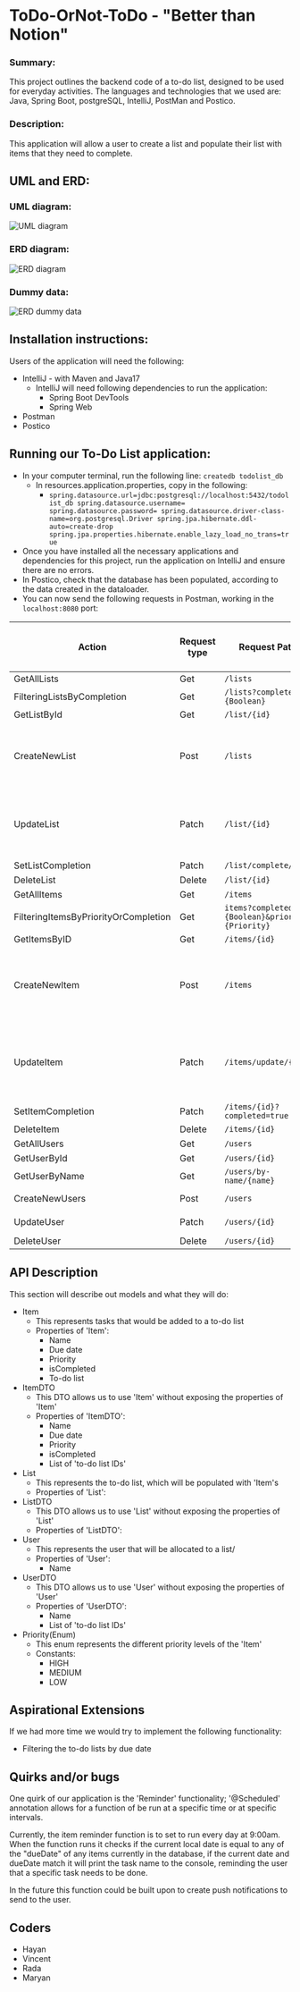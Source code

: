 # ToDo-OrNot-ToDo - "Better than Notion"

### Summary:
This project outlines the backend code of a to-do list, designed to be used for everyday activities.
The languages and technologies that we used are: Java, Spring Boot, postgreSQL, IntelliJ, PostMan and Postico.

### Description:
This application will allow a user to create a list and populate their list with items that they need to complete.

## UML and ERD:
### UML diagram: 
![UML diagram](BackEnd.jpg)

### ERD diagram:
![ERD diagram](erdForBackEnd.png)

### Dummy data:
![ERD dummy data](ERD%20Dummy%20data.png)

## Installation instructions:
Users of the application will need the following:
- IntelliJ - with Maven and Java17
  - IntelliJ will need following dependencies to run the application:
    - Spring Boot DevTools
    - Spring Web 
- Postman
- Postico

## Running our To-Do List application:
* In your computer terminal, run the following line: `createdb todolist_db`
  * In resources.application.properties, copy in the following:
    * `spring.datasource.url=jdbc:postgresql://localhost:5432/todolist_db
      spring.datasource.username=
      spring.datasource.password=
      spring.datasource.driver-class-name=org.postgresql.Driver
      spring.jpa.hibernate.ddl-auto=create-drop
      spring.jpa.properties.hibernate.enable_lazy_load_no_trans=true`
* Once you have installed all the necessary applications and dependencies for this project, run the application on IntelliJ and ensure there are no errors.
* In Postico, check that the database has been populated, according to the data created in the dataloader.
* You can now send the following requests in Postman, working in the `localhost:8080` port:

| Action                               | Request type | Request Path                                    | Request Body Required and Example Request Bodies                                                        |    
|--------------------------------------|--------------|-------------------------------------------------|---------------------------------------------------------------------------------------------------------|
| GetAllLists                          | Get          | `/lists`                                        |                                                                                                         |
| FilteringListsByCompletion           | Get          | `/lists?completed={Boolean}`                    |                                                                                                         |
| GetListById                          | Get          | `/list/{id}`                                    |                                                                                                         |
| CreateNewList                        | Post         | `/lists`                                        | ✅ :  <br/> `{ "listName" :  "Gifts", "isCompleted" : "false","itemIds" : [2],"userIds" : [1]}`          |
| UpdateList                           | Patch        | `/list/{id}`                                    | ✅ : <br/> `{ "listName" :  "Gifts", "isCompleted" : "false","itemIds" : [2],"userIds" : [1]}`           |                                   |                                                                                                         |
| SetListCompletion                    | Patch        | `/list/complete/{id}`                           |                                                                                                         |
| DeleteList                           | Delete       | `/list/{id}`                                    |                                                                                                         |
| GetAllItems                          | Get          | `/items`                                        |                                                                                                         |
| FilteringItemsByPriorityOrCompletion | Get          | `items?completed={Boolean}&priority={Priority}` |                                                                                                         |
| GetItemsByID                         | Get          | `/items/{id}`                                   |                                                                                                         |
| CreateNewItem                        | Post         | `/items`                                        | ✅ : <br/>  `{"taskName" : "eggs", "dueDate" : "2022-06-23", "priority": "HIGH", "isCompleted" : false}` |
| UpdateItem                           | Patch        | `/items/update/{id}`                            | ✅ : <br/>  `{"taskName" : "eggs", "dueDate" : "2022-06-23", "priority": "HIGH", "isCompleted" : false}` |                               |                                                                                                         |
| SetItemCompletion                    | Patch        | `/items/{id}?completed=true`                    |                                                                                                         |
| DeleteItem                           | Delete       | `/items/{id}`                                   |                                                                                                         |
| GetAllUsers                          | Get          | `/users`                                        |                                                                                                         |
| GetUserById                          | Get          | `/users/{id}`                                   |                                                                                                         |
| GetUserByName                        | Get          | `/users/by-name/{name}`                         |                                                                                                         |
| CreateNewUsers                       | Post         | `/users`                                        | ✅ : <br/> `{"name" : "Tim"}`                                                                            |
| UpdateUser                           | Patch        | `/users/{id}`                                   | ✅ : <br/> `{"name" : "Tim"}`                                                                            |
| DeleteUser                           | Delete       | `/users/{id}`                                   |                                                                                                         |

## API Description
This section will describe out models and what they will do:

  - Item
    - This represents tasks that would be added to a to-do list
    - Properties of 'Item':
      - Name
      - Due date
      - Priority 
      - isCompleted
      - To-do list
  - ItemDTO 
    - This DTO allows us to use 'Item' without exposing the properties of 'Item'
    - Properties of 'ItemDTO':
        - Name
        - Due date
        - Priority
        - isCompleted
        - List of 'to-do list IDs'
  - List
    - This represents the to-do list, which will be populated with 'Item's
    - Properties of 'List':
  - ListDTO
    - This DTO allows us to use 'List' without exposing the properties of 'List'
    - Properties of 'ListDTO':
  - User
    - This represents the user that will be allocated to a list/
    - Properties of 'User':
      - Name
  - UserDTO
    - This DTO allows us to use 'User' without exposing the properties of 'User'
    - Properties of 'UserDTO':
      - Name
      - List of 'to-do list IDs'
  - Priority(Enum)
    - This enum represents the different priority levels of the 'Item'
    - Constants:
      - HIGH
      - MEDIUM 
      - LOW




## Aspirational Extensions 
If we had more time we would try to implement the following functionality:
* Filtering the to-do lists by due date


## Quirks and/or bugs
One quirk of our application is the 'Reminder' functionality; '@Scheduled' annotation allows for a function of be run at
a specific time or at specific intervals.<br />

Currently, the item reminder function is to set to run every day at 9:00am. When the function runs it checks if the current local date is equal to any of the "dueDate" of any items currently in the database, if the current date and dueDate match it will print the task name to the console, reminding the user that a specific task needs to be done.

In the future this function could be built upon to create push notifications to send to the user.

## Coders
- Hayan 
- Vincent 
- Rada 
- Maryan




